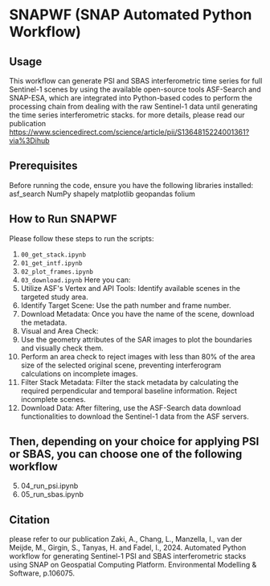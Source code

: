 # SNAPWF (SNAP Automated Python Workflow)
## Usage
This workflow can generate PSI and SBAS interferometric time series for full Sentinel-1 scenes by using the available open-source tools ASF-Search and SNAP-ESA, which are integrated into Python-based codes to perform the processing chain from dealing with the raw Sentinel-1 data until generating the time series interferometric stacks.
for more details, please read our publication https://www.sciencedirect.com/science/article/pii/S1364815224001361?via%3Dihub
## Prerequisites
Before running the code, ensure you have the following libraries installed:
asf_search
NumPy
shapely
matplotlib
geopandas
folium
## How to Run SNAPWF
Please follow these steps to run the scripts:
1. `00_get_stack.ipynb`
2. `01_get_intf.ipynb`
3. `02_plot_frames.ipynb`
4. `03_download.ipynb`
Here you can:
1. Utilize ASF's Vertex and API Tools: Identify available scenes in the targeted study area.
2. Identify Target Scene: Use the path number and frame number.
3. Download Metadata: Once you have the name of the scene, download the metadata.
4. Visual and Area Check:
5. Use the geometry attributes of the SAR images to plot the boundaries and visually check them.
6. Perform an area check to reject images with less than 80% of the area size of the selected original scene, preventing interferogram calculations on incomplete images.
7. Filter Stack Metadata: Filter the stack metadata by calculating the required perpendicular and temporal baseline information. Reject incomplete scenes.
8. Download Data: After filtering, use the ASF-Search data download functionalities to download the Sentinel-1 data from the ASF servers.
## Then, depending on your choice for applying PSI or SBAS, you can choose one of the following workflow
5. 04_run_psi.ipynb
6. 05_run_sbas.ipynb
## Citation
please refer to our publication Zaki, A., Chang, L., Manzella, I., van der Meijde, M., Girgin, S., Tanyas, H. and Fadel, I., 2024. Automated Python workflow for generating Sentinel-1 PSI and SBAS interferometric stacks using SNAP on Geospatial Computing Platform. Environmental Modelling & Software, p.106075.

